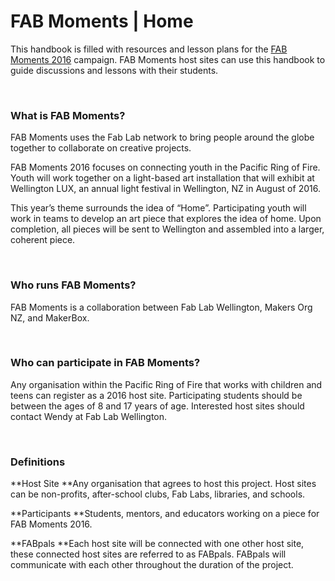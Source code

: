 FAB Moments | Home
=======

This handbook is filled with resources and lesson plans for the [FAB Moments 2016](http://fabmoments.org/) campaign.  FAB Moments host sites can use this handbook to guide discussions and lessons with their students.

<br>


### What is FAB Moments?

FAB Moments uses the Fab Lab network to bring people around the globe together to collaborate on creative projects.

FAB Moments 2016 focuses on connecting youth in the Pacific Ring of Fire.  Youth will work together on a light-based art installation that will exhibit at Wellington LUX, an annual light festival in Wellington, NZ in August of 2016.

This year’s theme surrounds the idea of “Home”.   Participating youth will work in teams to develop an art piece that explores the idea of home. Upon completion, all pieces will be sent to Wellington and assembled into a larger, coherent piece. 

<br>

### Who runs FAB Moments?
FAB Moments is a collaboration between Fab Lab Wellington, Makers Org NZ, and MakerBox.

<br>

### Who can participate in FAB Moments?
Any organisation within the Pacific Ring of Fire that works with children and teens can register as a 2016 host site.  Participating students should be between the ages of 8 and 17 years of age.  Interested host sites should contact Wendy at Fab Lab Wellington.

<br>

### Definitions

**Host Site
**Any organisation that agrees to host this project.  Host sites can be non-profits, after-school clubs, Fab Labs, libraries, and schools.

**Participants
**Students, mentors, and educators working on a piece for FAB Moments 2016.

**FABpals
**Each host site will be connected with one other host site, these connected host sites are referred to as FABpals.  FABpals will communicate with each other throughout the duration of the project.  

